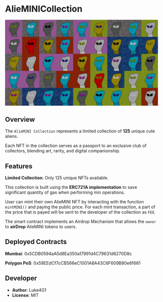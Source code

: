 # AlieMINICollection

![AlieMINI Collage](/img/bg.jpeg)

## Overview

The `AlieMINI Collection` represents a limited collection of **125** unique cute aliens.

Each NFT in the collection serves as a passport to an exclusive club of collectors, blending art, rarity, and digital companionship.

## Features

**Limited Collection**: Only 125 unique NFTs available.

This collection is built using the **ERC721A implementation** to save significant quantity of gas when performing min operations.

User can mint their own AlieMINI NFT by interacting with the function `mintMINI()` and paying the public price.
For each mint transaction, a part of the price that is payed will be sent to the developer of the collection as `FEE`.

The smart contract implements an Airdrop Mechanism that allows the `owner` to **airDrop** AlieMINI tokens to users.

## Deployed Contracts

**Mumbai**: 0x5CDB0594aA5d8Ea350a17991d4C79631d6270D8c

**Polygon PoS**: 0x59EEdCf7cCB566eC1001A8A43C6F609B80e6f661

## Developer

- **Author**: Luke4G1
- **License**: MIT

##
